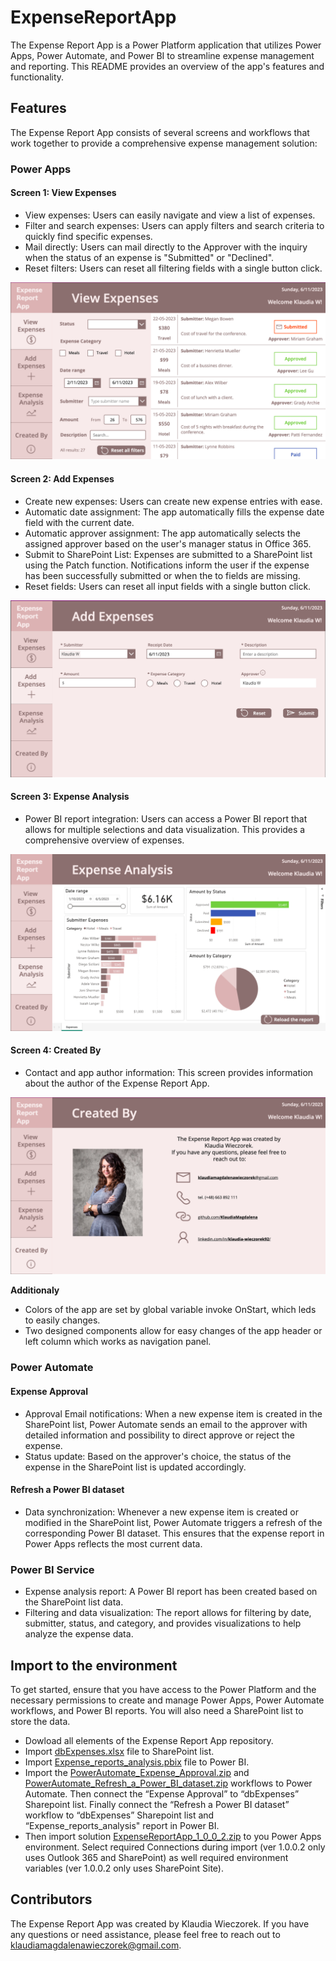 # ExpenseReportApp
The Expense Report App is a Power Platform application that utilizes Power Apps, Power Automate, and Power BI to streamline expense management and reporting. This README provides an overview of the app's features and functionality.

## Features

The Expense Report App consists of several screens and workflows that work together to provide a comprehensive expense management solution:

### Power Apps

#### Screen 1: View Expenses

- View expenses: Users can easily navigate and view a list of expenses.
- Filter and search expenses: Users can apply filters and search criteria to quickly find specific expenses.
- Mail directly: Users can mail directly to the Approver with the inquiry when the status of an expense is "Submitted" or "Declined".
- Reset filters: Users can reset all filtering fields with a single button click.

![scr1_View_Expense](images/ExpenseReportApp_scr1_View_Expenses.png)

#### Screen 2: Add Expenses

- Create new expenses: Users can create new expense entries with ease.
- Automatic date assignment: The app automatically fills the expense date field with the current date.
- Automatic approver assignment: The app automatically selects the assigned approver based on the user's manager status in Office 365.
- Submit to SharePoint List: Expenses are submitted to a SharePoint list using the Patch function. Notifications inform the user if the expense has been successfully submitted or when the to fields are missing.
- Reset fields: Users can reset all input fields with a single button click.

![scr2_Add_Expense](images/ExpenseReportApp_scr2_Add_Expenses.png)

#### Screen 3: Expense Analysis

- Power BI report integration: Users can access a Power BI report that allows for multiple selections and data visualization. This provides a comprehensive overview of expenses.

![scr3_Expenses_Analysis](images/ExpenseReportApp_scr3_Expenses_Analysis.png)

#### Screen 4: Created By

- Contact and app author information: This screen provides information about the author of the Expense Report App.

![scr4_Created_By](images/ExpenseReportApp_scr4_Created_By.png)

**Additionaly**

- Colors of the app are set by global variable invoke OnStart, which leds to easily changes.
- Two designed components allow for easy changes of the app header or left column which works as navigation panel.

### Power Automate

#### Expense Approval

- Approval Email notifications: When a new expense item is created in the SharePoint list, Power Automate sends an email to the approver with detailed information and possibility to direct approve or reject the expense.
- Status update: Based on the approver's choice, the status of the expense in the SharePoint list is updated accordingly.

#### Refresh a Power BI dataset

- Data synchronization: Whenever a new expense item is created or modified in the SharePoint list, Power Automate triggers a refresh of the corresponding Power BI dataset. This ensures that the expense report in Power Apps reflects the most current data.

### Power BI Service

- Expense analysis report: A Power BI report has been created based on the SharePoint list data.
- Filtering and data visualization: The report allows for filtering by date, submitter, status, and category, and provides visualizations to help analyze the expense data.

## Import to the environment

To get started, ensure that you have access to the Power Platform and the necessary permissions to create and manage Power Apps, Power Automate workflows, and Power BI reports. You will also need a SharePoint list to store the data.

- Dowload all elements of the Expense Report App repository.
- Import [dbExpenses.xlsx](https://github.com/KlaudiaMagdalena/ExpenseReportApp/blob/main/dbExpenses.xlsx) file to SharePoint list.
- Import [Expense_reports_analysis.pbix](https://github.com/KlaudiaMagdalena/ExpenseReportApp/blob/main/Expense_reports_analysis.pbix) file to Power BI.
- Import the [PowerAutomate_Expense_Approval.zip](https://github.com/KlaudiaMagdalena/ExpenseReportApp/blob/main/PowerAutomate_Expense_Approval.zip) and [PowerAutomate_Refresh_a_Power_BI_dataset.zip](https://github.com/KlaudiaMagdalena/ExpenseReportApp/blob/main/PowerAutomate_Refresh_a_Power_BI_dataset.zip) workflows to Power Automate. Then connect the “Expense Approval” to “dbExpenses” Sharepoint list. Finally connect the “Refresh a Power BI dataset” workflow to “dbExpenses” Sharepoint list and “Expense_reports_analysis" report in Power BI.
- Then import solution [ExpenseReportApp_1_0_0_2.zip](https://github.com/KlaudiaMagdalena/ExpenseReportApp/blob/main/ExpenseReportApp_1_0_0_2.zip) to you Power Apps environment. Select required Connections during import (ver 1.0.0.2 only uses Outlook 365 and SharePoint) as well required environment variables (ver 1.0.0.2 only uses SharePoint Site).

## Contributors

The Expense Report App was created by Klaudia Wieczorek. If you have any questions or need assistance, please feel free to reach out to [klaudiamagdalenawieczorek@gmail.com](mailto:klaudiamagdalenawieczorek@gmail.com).
